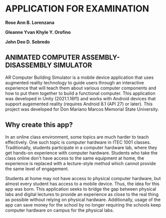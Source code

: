 # APPLICATION FOR EXAMINATION
**Rose Ann B. Lorenzana**

**Gleanne Yvan Khyle Y. Orofino**

**John Deo D. Sobredo**

## ANIMATED COMPUTER ASSEMBLY-DISASSEMBLY SIMULATOR
  AR Computer Building Simulator is a mobile device application that uses augmented reality technology to guide users through an interactive experience that will teach them about various computer components and how to put them together to build a functional computer. This application was developed in Unity (2021.1.16f1) and works with Android devices that support augemented reality (requires Android 8.1 (API 27) or later). This project was developed for Don Mariano Marcos Memorial State University.

## Why create this app?
  In an online class environment, some topics are much harder to teach effectively. One such topic is computer hardware in ITEC 1001 classes. Traditionally, students participate in a computer hardware lab, where they get hands-on experience with computer hardware. Students who take the class online don't have access to the same equipment at home, the experience is replaced with a lecture-style method which cannot provide the same level of engagement.
  
  Students at home may not have access to physical computer hardware, but almost every student has access to a mobile device. Thus, the idea for this app was born. This application seeks to bridge the gap between physical labs and digital lectures to provide an experience as close to the real thing as possible without relying on physical hardware. Additionally, usage of the app can save money for the school by no longer requiring the schools keep computer hardware on campus for the physical labs.
